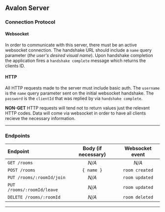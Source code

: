 ## Avalon Server

### Connection Protocol

#### Websocket
In order to communicate with this server, there must be an active websocket connection. 
The handshake URL should include a `name` query parameter (*the user's desired visual name*).
Upon handshake completion the application fires a `handshake complete` message which returns the clients ID.
#### HTTP
All HTTP requests made to the server must include basic auth. The `username` is the `name` query parameter
sent on the initial websocket handshake. The `password` is the `clientId` that was replied by via `handshake complete`.

**NON-GET** HTTP requests will tend not to return values just the relevant HTTP codes. Data will come via websocket
in order to have all clients recieve the necessary information.

---

### Endpoints

|Endpoint|Body (if necessary)|Websocket event|
|:-----|:---------------:|:----------:|
|`GET /rooms`| *N/A* | *N/A* |
|`POST /rooms`| `{ name }` | `room created` |
|`PUT /rooms/:roomId/join`| *N/A* | `room updated` |
|`PUT /rooms/:roomId/leave`| *N/A* | `room updated` |
|`DELETE /rooms/:roomId`| *N/A* | `room deleted` |

---


